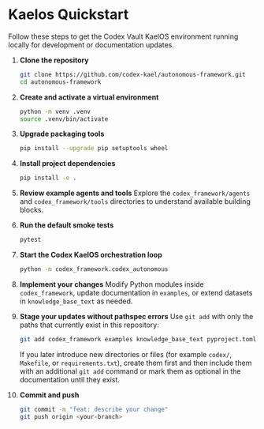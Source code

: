 # Kaelos Quickstart

Follow these steps to get the Codex Vault KaelOS environment running locally for development or documentation updates.

1. **Clone the repository**
   ```bash
   git clone https://github.com/codex-kael/autonomous-framework.git
   cd autonomous-framework
   ```
2. **Create and activate a virtual environment**
   ```bash
   python -m venv .venv
   source .venv/bin/activate
   ```
3. **Upgrade packaging tools**
   ```bash
   pip install --upgrade pip setuptools wheel
   ```
4. **Install project dependencies**
   ```bash
   pip install -e .
   ```
5. **Review example agents and tools**
   Explore the `codex_framework/agents` and `codex_framework/tools` directories to understand available building blocks.

6. **Run the default smoke tests**
   ```bash
   pytest
   ```
7. **Start the Codex KaelOS orchestration loop**
   ```bash
   python -m codex_framework.codex_autonomous
   ```
8. **Implement your changes**
   Modify Python modules inside `codex_framework`, update documentation in `examples`, or extend datasets in `knowledge_base_text` as needed.

9. **Stage your updates without pathspec errors**
   Use `git add` with only the paths that currently exist in this repository:
   ```bash
   git add codex_framework examples knowledge_base_text pyproject.toml setup.py
   ```
   If you later introduce new directories or files (for example `codex/`, `Makefile`, or `requirements.txt`), create them first and then include them with an additional `git add` command or mark them as optional in the documentation until they exist.

10. **Commit and push**
    ```bash
    git commit -m "feat: describe your change"
    git push origin <your-branch>
    ```
